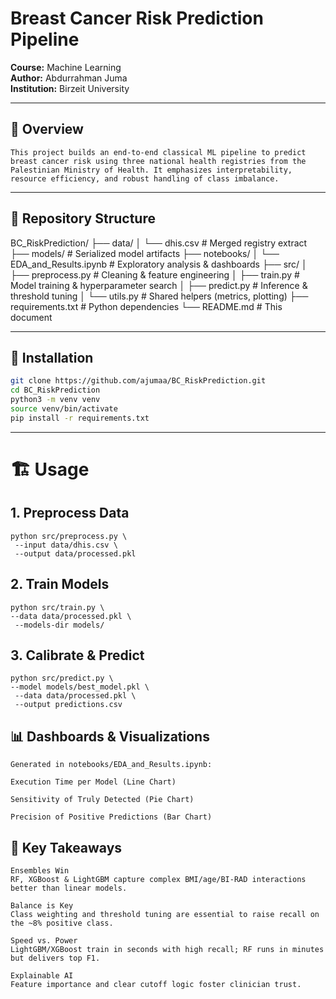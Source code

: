 ﻿# Breast Cancer Risk Prediction Pipeline

**Course:** Machine Learning  
**Author:** Abdurrahman Juma  
**Institution:** Birzeit University  

---

## 🚀 Overview

	This project builds an end-to-end classical ML pipeline to predict breast cancer risk using three national health registries from the Palestinian Ministry of Health. It emphasizes interpretability, resource efficiency, and robust handling of class imbalance.

---

## 📂 Repository Structure

BC_RiskPrediction/
├── data/
│ └── dhis.csv # Merged registry extract
├── models/ # Serialized model artifacts
├── notebooks/
│ └── EDA_and_Results.ipynb # Exploratory analysis & dashboards
├── src/
│ ├── preprocess.py # Cleaning & feature engineering
│ ├── train.py # Model training & hyperparameter search
│ ├── predict.py # Inference & threshold tuning
│ └── utils.py # Shared helpers (metrics, plotting)
├── requirements.txt # Python dependencies
└── README.md # This document


---

## 🔧 Installation

```bash
git clone https://github.com/ajumaa/BC_RiskPrediction.git
cd BC_RiskPrediction
python3 -m venv venv
source venv/bin/activate
pip install -r requirements.txt
```

---

# 🏗️ Usage
## 1. Preprocess Data

	python src/preprocess.py \
	 --input data/dhis.csv \
	 --output data/processed.pkl


## 2. Train Models

	python src/train.py \
	--data data/processed.pkl \
	 --models-dir models/


## 3. Calibrate & Predict

	python src/predict.py \
	--model models/best_model.pkl \
	 --data data/processed.pkl \
	 --output predictions.csv

## 📊 Dashboards & Visualizations

	Generated in notebooks/EDA_and_Results.ipynb:

	Execution Time per Model (Line Chart)

	Sensitivity of Truly Detected (Pie Chart)

	Precision of Positive Predictions (Bar Chart)


## 🔑 Key Takeaways

	Ensembles Win
	RF, XGBoost & LightGBM capture complex BMI/age/BI-RAD interactions better than linear models.

	Balance is Key
	Class weighting and threshold tuning are essential to raise recall on the ~8% positive class.

	Speed vs. Power
	LightGBM/XGBoost train in seconds with high recall; RF runs in minutes but delivers top F1.

	Explainable AI
	Feature importance and clear cutoff logic foster clinician trust.
